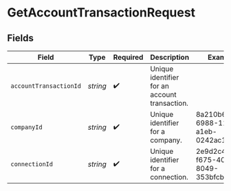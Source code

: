 # GetAccountTransactionRequest


## Fields

| Field                                         | Type                                          | Required                                      | Description                                   | Example                                       |
| --------------------------------------------- | --------------------------------------------- | --------------------------------------------- | --------------------------------------------- | --------------------------------------------- |
| `accountTransactionId`                        | *string*                                      | :heavy_check_mark:                            | Unique identifier for an account transaction. |                                               |
| `companyId`                                   | *string*                                      | :heavy_check_mark:                            | Unique identifier for a company.              | 8a210b68-6988-11ed-a1eb-0242ac120002          |
| `connectionId`                                | *string*                                      | :heavy_check_mark:                            | Unique identifier for a connection.           | 2e9d2c44-f675-40ba-8049-353bfcb5e171          |